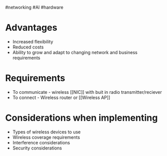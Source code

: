 #networking #AI #hardware 

# Advantages
- Increased flexibility
- Reduced costs
- Ability to grow and adapt to changing network and business requirements

# Requirements
- To communicate - wireless [[NIC]] with buit in radio transmitter/reciever
- To connect - Wireless router or [[Wireless AP]]

# Considerations when implementing
- Types of wireless devices to use
- Wireless coverage requirements
- Interference considerations
- Security considerations